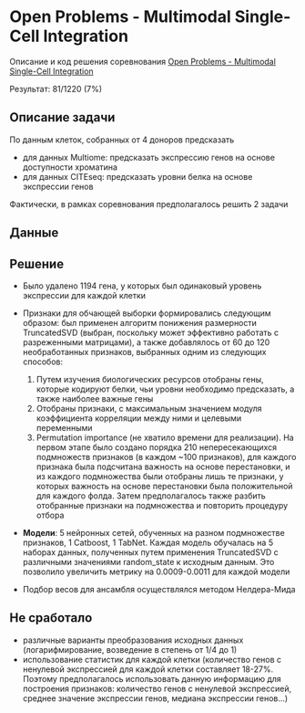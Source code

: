 # Open Problems - Multimodal Single-Cell Integration
Описание и код решения соревнования [Open Problems - Multimodal Single-Cell Integration](https://www.kaggle.com/competitions/open-problems-multimodal)

Результат: 81/1220 (7%)

## Описание задачи
По данным клеток, собранных от 4 доноров предсказать
*   для данных Multiome: предсказать экспрессию генов на основе доступности хроматина
*   для данных CITEseq: предсказать уровни белка  на основе экспрессии генов

Фактически, в рамках соревнования предполагалось решить 2 задачи

## Данные 

## Решение
* Было удалено 1194 гена, у которых был одинаковый уровень экспрессии для каждой клетки
* Признаки для обчающей выборки формировались следующим образом: был применен алгоритм понижения размерности TruncatedSVD (выбран, поскольку может эффективно работать с разреженными матрицами), а также добавлялось от 60 до 120 необработанных признаков, выбранных одним из следующих способов:

   1. Путем изучения биологических ресурсов отобраны гены, которые кодируют белки, чьи уровни необходимо предсказать, а также наиболее важные гены
   2. Отобраны признаки, с максимальным значением модуля коэффициента корреляции между ними и целевыми переменными
   3. Permutation importance (не хватило времени для реализации). На первом этапе было создано порядка 210 непересекающихся подмножеств признаков (в каждом ~100 признаков), для каждого признака была подсчитана важность на основе перестановки, и из каждого подмножества были отобраны лишь те признаки, у которых важность на основе перестановки была положительной для каждого фолда. Затем предполагалось также разбить отобранные признаки на подмножества и повторить процедуру отбора
* **Модели**: 5 нейронных сетей, обученных на разном подмножестве признаков, 1 Catboost, 1 TabNet.
Каждая модель обучалась на 5 наборах данных, полученных путем применения TruncatedSVD с различными значениями random_state к исходным данным. Это позволило увеличить метрику на 0.0009-0.0011 для каждой модели
*  Подбор весов для ансамбля осуществлялся методом Нелдера-Мида

## Не сработало
*  различные варианты преобразования исходных данных (логарифмирование, возведение в степень от 1/4 до 1)
*  использование статистик для каждой клетки (количество генов с ненулевой экспрессией для каждой клетки составляет 18-27%. Поэтому предполагалось использовать данную информацию для построения признаков: количество генов с ненулевой экспрессией, среднее значение экспрессии генов, медиана экспрессии генов...)
